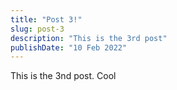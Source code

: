 ```yaml
---
title: "Post 3!"
slug: post-3
description: "This is the 3rd post"
publishDate: "10 Feb 2022"
---
```


This is the 3nd post. Cool
